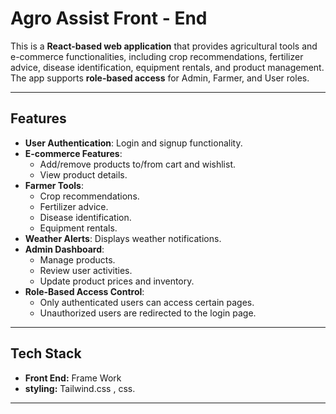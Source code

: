 # Agro Assist Front - End

This is a **React-based web application** that provides agricultural tools and e-commerce functionalities, including crop recommendations, fertilizer advice, disease identification, equipment rentals, and product management. The app supports **role-based access** for Admin, Farmer, and User roles.

---

## Features

- **User Authentication**: Login and signup functionality.
- **E-commerce Features**:
  - Add/remove products to/from cart and wishlist.
  - View product details.
- **Farmer Tools**:
  - Crop recommendations.
  - Fertilizer advice.
  - Disease identification.
  - Equipment rentals.
- **Weather Alerts**: Displays weather notifications.
- **Admin Dashboard**:
  - Manage products.
  - Review user activities.
  - Update product prices and inventory.
- **Role-Based Access Control**:
  - Only authenticated users can access certain pages.
  - Unauthorized users are redirected to the login page.

---

## Tech Stack

- **Front End:** Frame Work
- **styling:** Tailwind.css , css.
 

---

